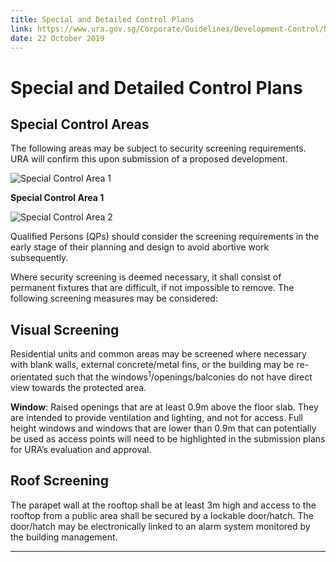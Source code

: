 ```yaml
---
title: Special and Detailed Control Plans
link: https://www.ura.gov.sg/Corporate/Guidelines/Development-Control/Non-Residential/Commercial/SDCP
date: 22 October 2019
---
```


# Special and Detailed Control Plans

## Special Control Areas

The following areas may be subject to security screening requirements. URA will confirm this upon submission of a proposed development.

![Special Control Area 1](https://www.ura.gov.sg/-/media/Corporate/Guidelines/Development-control/Others/SCA_1.jpg?h=100%25&w=100%25)

**Special Control Area 1**

![Special Control Area 2](https://www.ura.gov.sg/-/media/Corporate/Guidelines/Development-control/Others/SCA_2.jpg?h=100%25&w=100%25)

Qualified Persons (QPs) should consider the screening requirements in the early stage of their planning and design to avoid abortive work subsequently.

Where security screening is deemed necessary, it shall consist of permanent fixtures that are difficult, if not impossible to remove. The following screening measures may be considered:

## Visual Screening

Residential units and common areas may be screened where necessary with blank walls, external concrete/metal fins, or the building may be re-orientated such that the windows<sup>1</sup>/openings/balconies do not have direct view towards the protected area.

**Window**: Raised openings that are at least 0.9m above the floor slab. They are intended to provide ventilation and lighting, and not for access. Full height windows and windows that are lower than 0.9m that can potentially be used as access points will need to be highlighted in the submission plans for URA’s evaluation and approval.

## Roof Screening

The parapet wall at the rooftop shall be at least 3m high and access to the rooftop from a public area shall be secured by a lockable door/hatch. The door/hatch may be electronically linked to an alarm system monitored by the building management.

---



